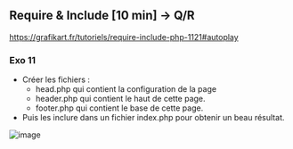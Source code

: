 ## Require & Include [10 min] -> Q/R

<https://grafikart.fr/tutoriels/require-include-php-1121#autoplay>

### Exo 11

- Créer les fichiers :
  - head.php qui contient la configuration de la page
  - header.php qui contient le haut de cette page.
  - footer.php qui contient le base de cette page.
- Puis les inclure dans un fichier index.php pour obtenir un beau résultat.

![image](https://user-images.githubusercontent.com/46321539/156745897-0ec50d55-e3a2-453a-b12b-16f75c6472c6.png)
